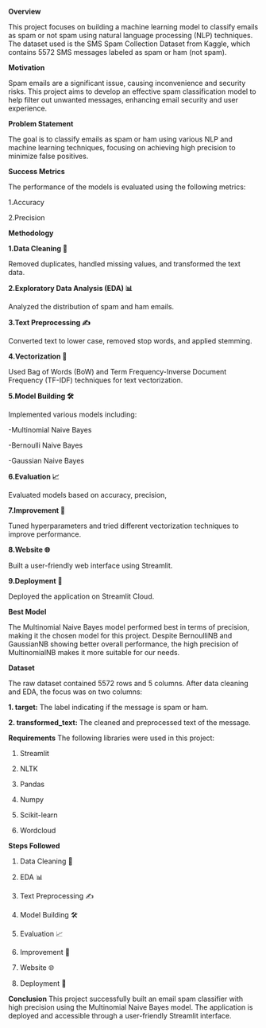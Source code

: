 **Overview**

This project focuses on building a machine learning model to classify emails as spam or not spam using natural language processing (NLP) techniques. The dataset used is the SMS Spam Collection Dataset from Kaggle, which contains 5572 SMS messages labeled as spam or ham (not spam).

**Motivation**

Spam emails are a significant issue, causing inconvenience and security risks. This project aims to develop an effective spam classification model to help filter out unwanted messages, enhancing email security and user experience.

**Problem Statement**

The goal is to classify emails as spam or ham using various NLP and machine learning techniques, focusing on achieving high precision to minimize false positives.

**Success Metrics**

The performance of the models is evaluated using the following metrics:

1.Accuracy

2.Precision

**Methodology**

**1.Data Cleaning 🧹**

Removed duplicates, handled missing values, and transformed the text data.

**2.Exploratory Data Analysis (EDA) 📊**

Analyzed the distribution of spam and ham emails.

**3.Text Preprocessing ✍️**

Converted text to lower case, removed stop words, and applied stemming.

**4.Vectorization 🧮**

Used Bag of Words (BoW) and Term Frequency-Inverse Document Frequency (TF-IDF) techniques for text vectorization.

**5.Model Building 🛠️**

Implemented various models including:

-Multinomial Naive Bayes

-Bernoulli Naive Bayes

-Gaussian Naive Bayes

**6.Evaluation 📈**

Evaluated models based on accuracy, precision,

**7.Improvement 🔧**

Tuned hyperparameters and tried different vectorization techniques to improve performance.

**8.Website 🌐**

Built a user-friendly web interface using Streamlit.

**9.Deployment 🚀**

Deployed the application on Streamlit Cloud.

**Best Model**

The Multinomial Naive Bayes model performed best in terms of precision, making it the chosen model for this project. Despite BernoulliNB and GaussianNB showing better overall performance, the high precision of MultinomialNB makes it more suitable for our needs.

**Dataset**

The raw dataset contained 5572 rows and 5 columns. After data cleaning and EDA, the focus was on two columns:

**1. target:** The label indicating if the message is spam or ham.

**2. transformed_text:** The cleaned and preprocessed text of the message.

**Requirements**
The following libraries were used in this project:

1. Streamlit

2. NLTK

3. Pandas

4. Numpy

5. Scikit-learn

6. Wordcloud

**Steps Followed**

1. Data Cleaning 🧹

2. EDA 📊

3. Text Preprocessing ✍️

4. Model Building 🛠️

5. Evaluation 📈

6. Improvement 🔧

7. Website 🌐

8. Deployment 🚀

**Conclusion**
This project successfully built an email spam classifier with high precision using the Multinomial Naive Bayes model. The application is deployed and accessible through a user-friendly Streamlit interface.
